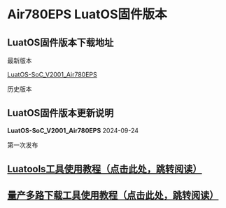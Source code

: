 # Air780EPS LuatOS固件版本## LuatOS固件版本下载地址最新版本[LuatOS-SoC_V2001_Air780EPS](https://gitee.com/openLuat/LuatOS/releases/download/v2001.ec7xx.release/LuatOS-SoC_V2001_Air780EPS.soc)历史版本## LuatOS固件版本更新说明**LuatOS-SoC_V2001_Air780EPS** 2024-09-24第一次发布## [Luatools工具使用教程（点击此处，跳转阅读）](https://docs.openluat.com/Luatools/)## [量产多路下载工具使用教程（点击此处，跳转阅读）](https://docs.openluat.com/multi_download/)